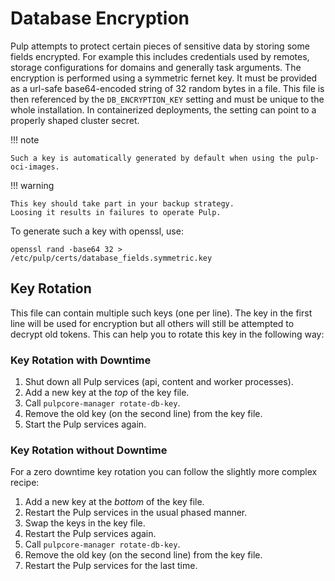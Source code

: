 # Database Encryption

Pulp attempts to protect certain pieces of sensitive data by storing some fields encrypted.
For example this includes credentials used by remotes, storage configurations for domains and generally task arguments.
The encryption is performed using a symmetric fernet key.
It must be provided as a url-safe base64-encoded string of 32 random bytes in a file.
This file is then referenced by the `DB_ENCRYPTION_KEY` setting and must be unique to the whole installation.
In containerized deployments, the setting can point to a properly shaped cluster secret.

!!! note

    Such a key is automatically generated by default when using the pulp-oci-images.

!!! warning

    This key should take part in your backup strategy.
    Loosing it results in failures to operate Pulp.

To generate such a key with openssl, use:

```
openssl rand -base64 32 > /etc/pulp/certs/database_fields.symmetric.key
```

## Key Rotation

This file can contain multiple such keys (one per line).
The key in the first line will be used for encryption but all others will still be attempted to decrypt old tokens.
This can help you to rotate this key in the following way:

### Key Rotation with Downtime

1. Shut down all Pulp services (api, content and worker processes).
1. Add a new key at the _top_ of the key file.
1. Call `pulpcore-manager rotate-db-key`.
1. Remove the old key (on the second line) from the key file.
1. Start the Pulp services again.

### Key Rotation without Downtime

For a zero downtime key rotation you can follow the slightly more complex recipe:

1. Add a new key at the _bottom_ of the key file.
1. Restart the Pulp services in the usual phased manner.
1. Swap the keys in the key file.
1. Restart the Pulp services again.
1. Call `pulpcore-manager rotate-db-key`.
1. Remove the old key (on the second line) from the key file.
1. Restart the Pulp services for the last time.
